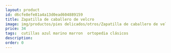 ```yaml
---
layout: product
id: d6cfe8efe81a4a13d0ead604889159
title: Zapatilla de caballero de velcro
image: img/productos/pies delicados/otros/Zapatilla de caballero de velcro=34 = cutillas azul marino marron  ortopedia clásicos.webp
price: 34 
tags:  cutillas azul marino marron  ortopedia clásicos
description: 
order: 0
---
```

